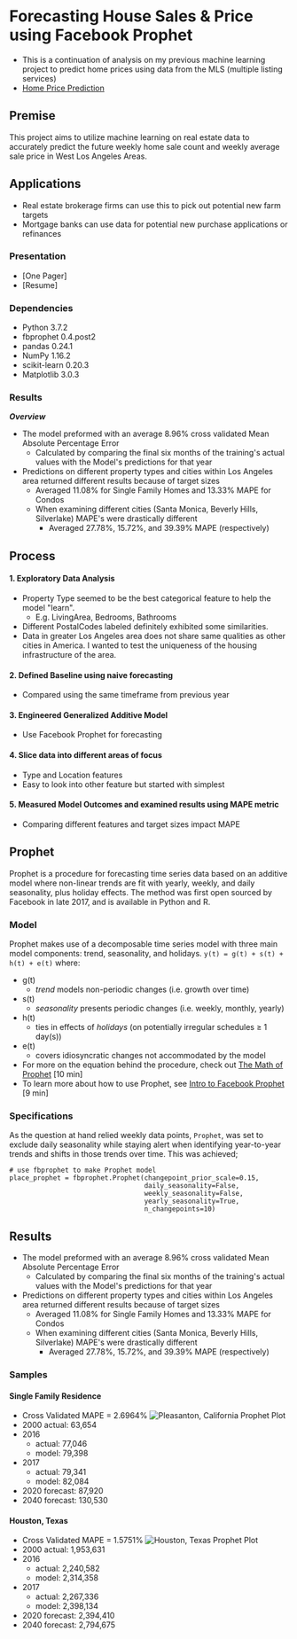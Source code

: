 # Forecasting House Sales & Price using Facebook Prophet
- This is a continuation of analysis on my previous machine learning project to predict home prices using data from the MLS (multiple listing services)
- [Home Price Prediction](https://github.com/esotewic/ultimate_housing_model)
## Premise
This project aims to utilize machine learning on real estate data to accurately predict the future weekly home sale count and weekly average sale price in West Los Angeles Areas.
## Applications
- Real estate brokerage firms can use this to pick out potential new farm targets
- Mortgage banks can use data for potential new purchase applications or refinances
### Presentation
- [One Pager]
- [Resume]
### Dependencies
- Python 3.7.2  
- fbprophet 0.4.post2
- pandas 0.24.1
- NumPy 1.16.2
- scikit-learn 0.20.3
- Matplotlib 3.0.3
### Results
***Overview***
- The model preformed with an average 8.96% cross validated Mean Absolute Percentage Error
    - Calculated by comparing the final six months of the training's actual values with the Model's predictions for that year
- Predictions on different property types and cities within Los Angeles area returned different results because of target sizes
    - Averaged 11.08% for Single Family Homes and 13.33% MAPE for Condos
    - When examining different cities (Santa Monica, Beverly Hills, Silverlake) MAPE's were drastically different
        - Averaged 27.78%, 15.72%, and 39.39% MAPE (respectively)

## Process
#### 1. Exploratory Data Analysis
  - Property Type seemed to be the best categorical feature to help the model "learn".
    - E.g. LivingArea, Bedrooms, Bathrooms
  - Different PostalCodes labeled definitely exhibited some similarities.
  - Data in greater Los Angeles area does not share same qualities as other cities in America. I wanted to test the uniqueness of the housing infrastructure of the area.

#### 2. Defined Baseline using naive forecasting
  - Compared using the same timeframe from previous year

#### 3. Engineered Generalized Additive Model
 - Use Facebook Prophet for forecasting

#### 4. Slice data into different areas of focus
  - Type and Location features
  - Easy to look into other feature but started with simplest

#### 5. Measured Model Outcomes and examined results using MAPE metric
  - Comparing different features and target sizes impact MAPE


## Prophet
Prophet is a procedure for forecasting time series data based on an additive model where non-linear trends are fit with yearly, weekly, and daily seasonality, plus holiday effects. The method was first open sourced by Facebook in late 2017, and is available in Python and R.
### Model
Prophet makes use of a decomposable time series model with three main model components: trend, seasonality, and holidays.
`y(t) = g(t) + s(t) + h(t) + e(t)`
where:
- g(t)
    - *trend* models non-periodic changes (i.e. growth over time)
- s(t)
    - *seasonality* presents periodic changes (i.e. weekly, monthly, yearly)
- h(t)
    - ties in effects of *holidays* (on potentially irregular schedules ≥ 1 day(s))
- e(t)
    - covers idiosyncratic changes not accommodated by the model
- For more on the equation behind the procedure, check out [The Math of Prophet](https://medium.com/future-vision/the-math-of-prophet-46864fa9c55a) [10 min]
- To learn more about how to use Prophet, see [Intro to Facebook Prophet](https://medium.com/future-vision/intro-to-prophet-9d5b1cbd674e) [9 min]
### Specifications
As the question at hand relied weekly data points, `Prophet`, was set to exclude daily  seasonality while staying alert when identifying year-to-year trends and shifts in those trends over time. This was achieved;  
```
# use fbprophet to make Prophet model
place_prophet = fbprophet.Prophet(changepoint_prior_scale=0.15,
                                  daily_seasonality=False,
                                  weekly_seasonality=False,
                                  yearly_seasonality=True,
                                  n_changepoints=10)
```
## Results  
- The model preformed with an average 8.96% cross validated Mean Absolute Percentage Error
    - Calculated by comparing the final six months of the training's actual values with the Model's predictions for that year
- Predictions on different property types and cities within Los Angeles area returned different results because of target sizes
    - Averaged 11.08% for Single Family Homes and 13.33% MAPE for Condos
    - When examining different cities (Santa Monica, Beverly Hills, Silverlake) MAPE's were drastically different
        - Averaged 27.78%, 15.72%, and 39.39% MAPE (respectively)

### Samples
#### Single Family Residence
- Cross Validated MAPE = 2.6964%
![Pleasanton, California Prophet Plot](https://github.com/gumdropsteve/population_prophet/blob/master/presentation/images/pleasanton_prophet.png)
- 2000 actual: 63,654    
- 2016
    - actual: 77,046
    - model: 79,398
- 2017
    - actual: 79,341
    - model: 82,084
- 2020 forecast: 87,920                    
- 2040 forecast: 130,530
#### Houston, Texas
- Cross Validated MAPE = 1.5751%
![Houston, Texas Prophet Plot](https://github.com/gumdropsteve/population_prophet/blob/master/presentation/images/houston_prophet.png)
- 2000 actual: 1,953,631  
- 2016
    - actual: 2,240,582
    - model: 2,314,358
- 2017
    - actual: 2,267,336
    - model: 2,398,134
- 2020 forecast: 2,394,410                  
- 2040 forecast: 2,794,675
